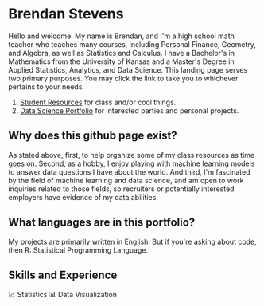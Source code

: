# Brendan Stevens

Hello and welcome. My name is Brendan, and I'm a high school math teacher who teaches many courses, including Personal Finance, Geometry, and Algebra, as well as Statistics and Calculus. I have a Bachelor's in Mathematics from the University of Kansas and a Master's Degree in Applied Statistics, Analytics, and Data Science. This landing page serves two primary purposes. You may click the link to take you to whichever pertains to your needs.

  1. [Student Resources]() for class and/or cool things.
  2. [Data Science Portfolio](https://github.com/bstevens00/Data-Science-Portfolio) for interested parties and personal projects.

## Why does this github page exist?
As stated above, first, to help organize some of my class resources as time goes on. Second, as a hobby, I enjoy playing with machine learning models to answer data questions I have about the world. And third, I'm fascinated by the field of machine learning and data science, and am open to work inquiries related to those fields, so recruiters or potentially interested employers have evidence of my data abilities.

## What languages are in this portfolio?
My projects are primarily written in English. But if you're asking about code, then R: Statistical Programming Language.

## Skills and Experience
:chart_with_upwards_trend: Statistics
:bar_chart: Data Visualization
